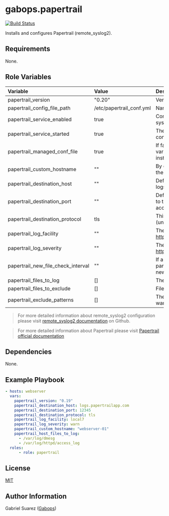 gabops.papertrail
=================
[![Build Status](https://travis-ci.org/gabops/ansible-role-papertrail.svg?branch=master)](https://travis-ci.org/gabops/ansible-role-papertrail)

Installs and configures Papertrail (remote_syslog2).

Requirements
------------

None.

Role Variables
--------------

| Variable | Value | Description |
| :--- | :--- | :--- |
| papertrail_version | "0.20" | Version to install. 0.20 is the latest at the moment. |
| papertrail_config_file_path | /etc/papertrail_conf.yml | Name of the configuration file for remote_syslog. |
| papertrail_service_enabled | true | Configure remote_syslog for starting when the system is booted. |
| papertrail_service_started | true | The role will start the service after applying the configuration. |
| papertrail_managed_conf_file | true | If false, no configuration will be applied (All variables below will be ignored). Just the installation and nothing else. |
| papertrail_custom_hostname | "" | By default remote_syslog2 uses the hostname of the node. This can be this can be overwritten here. |
| papertrail_destination_host | "" | Defines the Papertrail destination host to send the logs to. Check your papertrail account for it. |
| papertrail_destination_port | "" | Defines the Papertrail destination port to connect to the destination host. Check your papertrail account for it |
| papertrail_destination_protocol | tls | This value can be tls(encrypted) or tcp (unencrypted). |
| papertrail_log_facility | "" | The Syslog facility to use. See https://en.wikipedia.org/wiki/Syslog#Facility |
| papertrail_log_severity | "" | The Syslog severity to use. See https://en.wikipedia.org/wiki/Syslog#Severity_level |
| papertrail_new_file_check_interval | "" | If a glob pattern for logs files is used this parameter controls the frecuency of checking for new log files in the directory. |
| papertrail_files_to_log | [] | The file or globs to read. |
| papertrail_files_to_exclude | [] | Files to exclude in a directory. |
| papertrail_exclude_patterns | [] | The pattern in the log file you are reading you want to ignore. |

> For more detailed information about remote_syslog2 configuration please visit [remote_syslog2 documentation](https://github.com/papertrail/remote_syslog2/blob/master/README.md) on Github.

> For more detailed information about Papertrail please visit
[Papertrail official documentation](https://help.papertrailapp.com/kb/configuration/configuring-centralized-logging-from-text-log-files-in-unix/)

Dependencies
------------

None.

Example Playbook
----------------

```yaml
- hosts: webserver
  vars:
    papertrail_version: "0.19"
    papertrail_destination_host: logs.papertrailapp.com
    papertrail_destination_port: 12345
    papertrail_destination_protocol: tls
    papertrail_log_facility: local7
    papertrail_log_severity: warn
    papertrail_custom_hostname: "webserver-01"
    papertrail_host_files_to_log:
      - /var/log/dmesg
      - /var/log/httpd/access_log
  roles:
      - role: papertrail
```

License
-------

[MIT](./LICENSE)

Author Information
------------------

Gabriel Suarez ([Gabops](https://github.com/gabops/))
